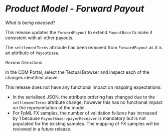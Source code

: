 # *Product Model - Forward Payout*

_What is being released?_

This release updates the `ForwardPayout` to extend `PayoutBase` to make it consistent with all other payouts.

The `settlementTerms` attribute has been removed from `ForwardPayout` as it is an attribute of `PayoutBase`.

_Review Directions_

In the CDM Portal, select the Textual Browser and inspect each of the changes identified above.

This release does not have any functional impact on mapping expectations:

- In the serialised JSON, the attribute ordering has changed due to the `settlementTerms` attribute change, however this has no functional impact on the representation of the model.
- For FpML FX samples, the number of validation failures has increased by 1 because `PayoutBase->payerReceiver` is mandatory but is not populated for the existing samples.  The mapping of FX samples will be reviewed in a future release.

